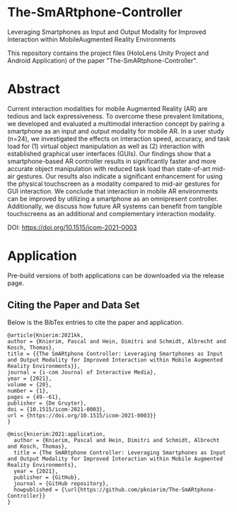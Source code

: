 # The-SmARtphone-Controller
Leveraging Smartphones as Input and Output Modality for Improved Interaction within MobileAugmented Reality Environments

This repository contains the project files (HoloLens Unity Project and Android Application) of the paper "The-SmARtphone-Controller".


# Abstract
Current interaction modalities for mobile Augmented Reality (AR) are tedious and lack expressiveness. To overcome these prevalent limitations, we developed and evaluated a multimodal interaction concept by pairing a smartphone as an input and output modality for mobile AR. In a user study (n=24), we investigated the effects on interaction speed, accuracy, and task load for (1) virtual object manipulation as well as (2) interaction with established graphical user interfaces (GUIs). Our findings show that a smartphone-based AR controller results in significantly faster and more accurate object manipulation with reduced task load than state-of-art mid-air gestures. Our results also indicate a significant enhancement for using the physical touchscreen as a modality compared to mid-air gestures for GUI interaction. We conclude that interaction in mobile AR environments can be improved by utilizing a smartphone as an omnipresent controller. Additionally, we discuss how future AR systems can benefit from tangible touchscreens as an additional and complementary interaction modality.

DOI: https://doi.org/10.1515/icom-2021-0003

# Application 
Pre-build versions of both applications can be downloaded via the release page. 


## Citing the Paper and Data Set

Below is the BibTex entries to cite the paper and application.

```
@article{Knierim:2021kk,
author = {Knierim, Pascal and Hein, Dimitri and Schmidt, Albrecht and Kosch, Thomas},
title = {{The SmARtphone Controller: Leveraging Smartphones as Input and Output Modality for Improved Interaction within Mobile Augmented Reality Environments}},
journal = {i-com Journal of Interactive Media},
year = {2021},
volume = {20},
number = {1},
pages = {49--61},
publisher = {De Gruyter},
doi = {10.1515/icom-2021-0003},
url = {https://doi.org/10.1515/icom-2021-0003}}
}
```

```
@misc{knierim:2021:application,
  author = {Knierim, Pascal and Hein, Dimitri and Schmidt, Albrecht and Kosch, Thomas},
  title = {The SmARtphone Controller: Leveraging Smartphones as Input and Output Modality for Improved Interaction within Mobile Augmented Reality Environments},
  year = {2021},
  publisher = {GitHub},
  journal = {GitHub repository},
  howpublished = {\url{https://github.com/pknierim/The-SmARtphone-Controller}}
}
